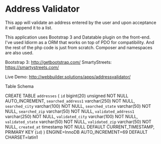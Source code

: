 # Address Validator
This app will validate an address entered by the user and upon acceptance it will append it to a list.

This application uses Bootstrap 3 and Datatable plugin on the front-end.
I've used Idiorm as a ORM that works on top of PDO for compatibility.
And the rest of the php code is just from scratch.
Composer and namespaces are also used.

Bootstrap 3: http://getbootstrap.com/
SmartyStreets: https://smartystreets.com/
 

Live Demo: http://webbuilder.solutions/apps/addressvalidator/



Table Schema

CREATE TABLE `addresses` (
  `id` bigint(20) unsigned NOT NULL AUTO_INCREMENT,
  `searched_address1` varchar(250) NOT NULL,
  `searched_city` varchar(100) NOT NULL,
  `searched_state` varchar(50) NOT NULL,
  `searched_zip` varchar(50) NOT NULL,
  `validated_address1` varchar(250) NOT NULL,
  `validated_city` varchar(100) NOT NULL,
  `validated_state` varchar(50) NOT NULL,
  `validated_zip` varchar(50) NOT NULL,
  `created_at` timestamp NOT NULL DEFAULT CURRENT_TIMESTAMP,
  PRIMARY KEY (`id`)
) ENGINE=InnoDB AUTO_INCREMENT=69 DEFAULT CHARSET=latin1
